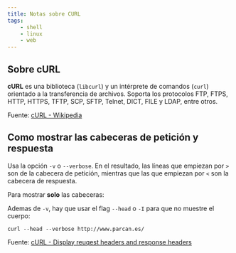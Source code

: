 ```yaml
---
title: Notas sobre CURL
tags:
    - shell
    - linux
    - web
---
```



## Sobre cURL

**cURL** es una biblioteca (`libcurl`) y un intérprete de comandos (`curl`) orientado a la transferencia de archivos. Soporta los protocolos FTP, FTPS, HTTP, HTTPS, TFTP, SCP, SFTP, Telnet, DICT, FILE y LDAP, entre otros.

Fuente: [cURL - Wikipedia](https://es.wikipedia.org/wiki/CURL)


## Como mostrar las cabeceras de petición y respuesta

Usa la opción `-v` o `--verbose`. En el resultado, las líneas que empiezan por
`>` son de la cabecera de petición, mientras que las que empiezan por `<`   son
la cabecera de respuesta.

Para mostrar **solo** las cabeceras:

Ademas de `-v`, hay que usar el flag `--head` o `-I` para que no muestre el
cuerpo:

```shell
curl --head --verbose http://www.parcan.es/
```

Fuente: [cURL - Display reuqest headers and response headers](https://mkyong.com/web/curl-display-request-headers-and-response-headers/)
